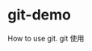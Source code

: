 <!--
 * @Date: 2021-05-17 17:41:01
 * @Author: big shot
 * @LastEditors: Big.shot
 * @LastEditTime: 2021-05-17 17:49:46
 * @Description: dart
-->
# git-demo
How to use git.
git 使用

